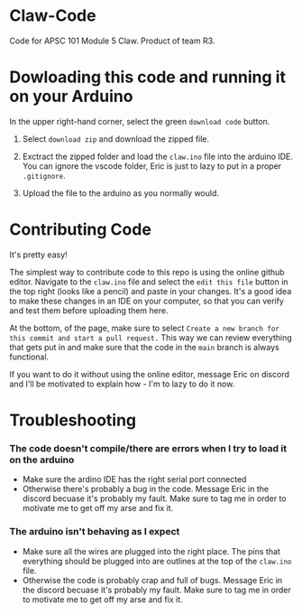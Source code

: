 # Claw-Code
Code for APSC 101 Module 5 Claw.
Product of team R3.

# Dowloading this code and running it on your Arduino
In the upper right-hand corner, select the green `download code` button. 

1. Select `download zip` and download the zipped file.  

2. Exctract the zipped folder and load the `claw.ino` file into the arduino IDE. You can ignore the vscode folder, Eric is just to lazy to put in a proper `.gitignore`.

3. Upload the file to the arduino as you normally would.

# Contributing Code
It's pretty easy!

The simplest way to contribute code to this repo is using the online github editor. Navigate to the `claw.ino` file and select the `edit this file` button in the top right (looks like a pencil) and paste in your changes. It's a good idea to make these changes in an IDE on your computer, so that you can verify and test them before uploading them here.

At the bottom, of the page, make sure to select `Create a new branch for this commit and start a pull request.` This way we can review everything that gets put in and make sure that the code in the `main` branch is always functional. 

If you want to do it without using the online editor, message Eric on discord and I'll be motivated to explain how - I'm to lazy to do it now.

# Troubleshooting

### The code doesn't compile/there are errors when I try to load it on the arduino
* Make sure the ardino IDE has the right serial port connected
* Otherwise there's probably a bug in the code. Message Eric in the discord becuase it's probably my fault. Make sure to tag me in order to motivate me to get off my arse and fix it.

### The arduino isn't behaving as I expect
* Make sure all the wires are plugged into the right place. The pins that everything should be plugged into are outlines at the top of the `claw.ino` file.
* Otherwise the code is probably crap and full of bugs. Message Eric in the discord becuase it's probably my fault. Make sure to tag me in order to motivate me to get off my arse and fix it.
